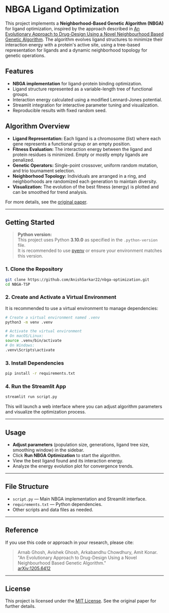 
# NBGA Ligand Optimization

This project implements a **Neighborhood-Based Genetic Algorithm (NBGA)** for ligand optimization, inspired by the approach described in [An Evolutionary Approach to Drug-Design Using a Novel Neighbourhood Based Genetic Algorithm](https://arxiv.org/abs/1205.6412). The algorithm evolves ligand structures to minimize their interaction energy with a protein's active site, using a tree-based representation for ligands and a dynamic neighborhood topology for genetic operations.

## Features

- **NBGA implementation** for ligand-protein binding optimization.
- Ligand structure represented as a variable-length tree of functional groups.
- Interaction energy calculated using a modified Lennard-Jones potential.
- Streamlit integration for interactive parameter tuning and visualization.
- Reproducible results with fixed random seed.

## Algorithm Overview

- **Ligand Representation:** Each ligand is a chromosome (list) where each gene represents a functional group or an empty position.
- **Fitness Evaluation:** The interaction energy between the ligand and protein residues is minimized. Empty or mostly empty ligands are penalized.
- **Genetic Operators:** Single-point crossover, uniform random mutation, and trio tournament selection.
- **Neighborhood Topology:** Individuals are arranged in a ring, and neighborhoods are randomized each generation to maintain diversity.
- **Visualization:** The evolution of the best fitness (energy) is plotted and can be smoothed for trend analysis.

For more details, see the [original paper](https://arxiv.org/abs/1205.6412).

---

## Getting Started

> **Python version:**  
> This project uses Python **3.10.0** as specified in the `.python-version` file.  
> It is recommended to use [pyenv](https://github.com/pyenv/pyenv) or ensure your environment matches this version.

### 1. Clone the Repository

```bash
git clone https://github.com/AnishSarkar22/nbga-optimization.git
cd NBGA-TSP
```

### 2. Create and Activate a Virtual Environment

It is recommended to use a virtual environment to manage dependencies:

```bash
# Create a virtual environment named .venv
python3 -m venv .venv

# Activate the virtual environment
# On macOS/Linux:
source .venv/bin/activate
# On Windows:
.venv\Scripts\activate
```

### 3. Install Dependencies

```bash
pip install -r requirements.txt
```

### 4. Run the Streamlit App

```bash
streamlit run script.py
```

This will launch a web interface where you can adjust algorithm parameters and visualize the optimization process.

---

## Usage

- **Adjust parameters** (population size, generations, ligand tree size, smoothing window) in the sidebar.
- Click **Run NBGA Optimization** to start the algorithm.
- View the best ligand found and its interaction energy.
- Analyze the energy evolution plot for convergence trends.

---

## File Structure

- `script.py` — Main NBGA implementation and Streamlit interface.
- `requirements.txt` — Python dependencies.
- Other scripts and data files as needed.

---

## Reference

If you use this code or approach in your research, please cite:

> Arnab Ghosh, Avishek Ghosh, Arkabandhu Chowdhury, Amit Konar.  
> "An Evolutionary Approach to Drug-Design Using a Novel Neighbourhood Based Genetic Algorithm."  
> [arXiv:1205.6412](https://arxiv.org/abs/1205.6412)

---

## License

This project is licensed under the [MIT License](./LICENSE). See the original paper for further details.